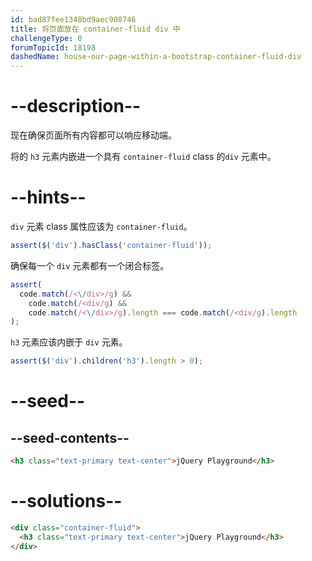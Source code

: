 ```yaml
---
id: bad87fee1348bd9aec908746
title: 将页面放在 container-fluid div 中
challengeType: 0
forumTopicId: 18198
dashedName: house-our-page-within-a-bootstrap-container-fluid-div
---
```


# --description--

现在确保页面所有内容都可以响应移动端。

将的 `h3` 元素内嵌进一个具有 `container-fluid` class 的`div` 元素中。

# --hints--

`div` 元素 class 属性应该为 `container-fluid`。

```js
assert($('div').hasClass('container-fluid'));
```

确保每一个 `div` 元素都有一个闭合标签。

```js
assert(
  code.match(/<\/div>/g) &&
    code.match(/<div/g) &&
    code.match(/<\/div>/g).length === code.match(/<div/g).length
);
```

`h3` 元素应该内嵌于 `div` 元素。

```js
assert($('div').children('h3').length > 0);
```

# --seed--

## --seed-contents--

```html
<h3 class="text-primary text-center">jQuery Playground</h3>
```

# --solutions--

```html
<div class="container-fluid">
  <h3 class="text-primary text-center">jQuery Playground</h3>
</div>
```
